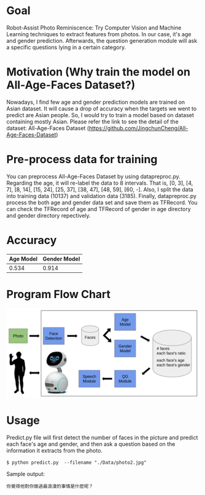# Goal
Robot-Assist Photo Reminiscence: 
Try Computer Vision and Machine Learning techniques to extract features from photos.
In our case, it's age and gender prediction.
Afterwards, the question generation module will ask a specific questions lying in a certain category.

# Motivation (Why train the model on All-Age-Faces Dataset?)
Nowadays, I find few age and gender prediction models are trained on Asian dataset.
It will cause a drop of accuracy when the targets we went to predict are Asian people.
So, I would try to train a model based on dataset containing mostly Asian.
Please refer the link to see the detail of the dataset: All-Age-Faces Dataset
(https://github.com/JingchunCheng/All-Age-Faces-Dataset) 

# Pre-process data for training
You can preprocess All-Age-Faces Dataset by using datapreproc.py. Regarding the age, it will re-label the data to 
8 intervals. That is, [0, 3], [4, 7], [8, 14], [15, 24], [25, 37], [38, 47], [48, 59], [60, -]. 
Also, I split the data into training data (10137) and validation data (3185).
Finally, datapreproc.py process the both age and gender data set and save them as TFRecord.
You can check the TFRecord of age and TFRecord of gender in age directory and gender directory repectively.

# Accuracy
|   Age Model   | Gender Model |
| ------------- | -------------|
|     0.534     |    0.914     |

# Program Flow Chart
![image](https://github.com/middleyuan/All-Age-Faces-Dataset/blob/master/flow_chart.png)

# Usage 
Predict.py file will first detect the number of faces in the picture and predict each face's age and gender, and then ask a question based on the information it extracts from the photo.

```
$ python predict.py  --filename "./Data/photo2.jpg"
```

Sample output: 
```
你覺得他對你做過最浪漫的事情是什麽呢？
```
